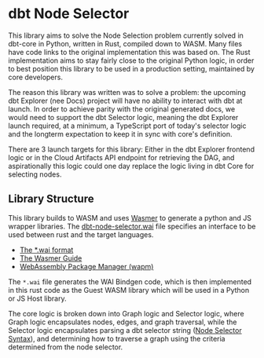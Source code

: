# dbt Node Selector

This library aims to solve the Node Selection problem currently solved in dbt-core in Python, written in Rust, compiled down to WASM. Many files have code links to the original implementation this was based on. The Rust implementation aims to stay fairly close to the original Python logic, in order to best position this library to be used in a production setting, maintained by core developers.

The reason this library was written was to solve a problem: the upcoming dbt Explorer (nee Docs) project will have no ability to interact with dbt at launch. In order to achieve parity with the original generated docs, we would need to support the dbt Selector logic, meaning the dbt Explorer launch required, at a minimum, a TypeScript port of today's selector logic and the longterm expectation to keep it in sync with core's definition.

There are 3 launch targets for this library: Either in the dbt Explorer frontend logic or in the Cloud Artifacts API endpoint for retrieving the DAG, and aspirationally this logic could one day replace the logic living in dbt Core for selecting nodes.

## Library Structure

This library builds to WASM and uses [Wasmer](https://wasmerio.github.io/wasmer-pack/user-docs/index.html) to generate a python and JS wrapper libraries. The [dbt-node-selector.wai](src/dbt-node-selector.wai) file specifies an interface to be used between rust and the target languages.

* [The *.wai format](https://wasmerio.github.io/wasmer-pack/user-docs/concepts/wai/index.html)
* [The Wasmer Guide](https://wasmerio.github.io/wasmer-pack/user-docs/)
* [WebAssembly Package Manager (wapm)](https://wapm.io/)

The `*.wai` file generates the WAI Bindgen code, which is then implemented in this rust code as the Guest WASM library which will be used in a Python or JS Host library.

The core logic is broken down into Graph logic and Selector logic, where Graph logic encapsulates nodes, edges, and graph traversal, while the Selector logic encapsulates parsing a dbt selector string ([Node Selector Syntax](https://docs.getdbt.com/reference/node-selection/syntax)), and determining how to traverse a graph using the criteria determined from the node selector.
